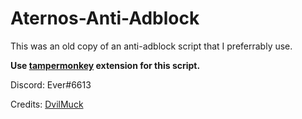 # Aternos-Anti-Adblock
This was an old copy of an anti-adblock script that I preferrably use.

**Use [tampermonkey](https://chrome.google.com/webstore/detail/tampermonkey/dhdgffkkebhmkfjojejmpbldmpobfkfo?hl=en) extension for this script.** 

Discord: Ever#6613

Credits: [DvilMuck](https://gist.github.com/DvilMuck/f2b14f3f65e8f22974d781277158f82a)
